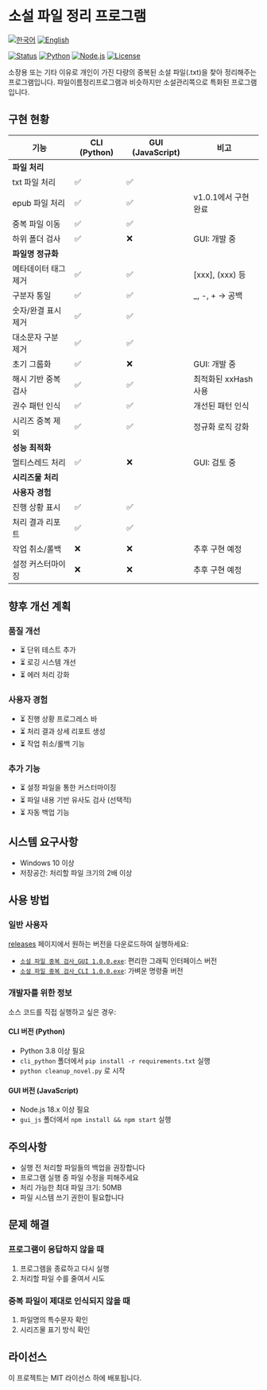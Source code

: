 # 소설 파일 정리 프로그램

[![한국어](https://img.shields.io/badge/언어-한국어-blue.svg)](README.md)
[![English](https://img.shields.io/badge/Language-English-blue.svg)](README_EN.md)

[![Status](https://img.shields.io/badge/상태-개발완료-green)](README.md)
[![Python](https://img.shields.io/badge/Python-3.8+-blue)](https://www.python.org/)
[![Node.js](https://img.shields.io/badge/Node.js-18.x-green)](https://nodejs.org/)
[![License](https://img.shields.io/badge/License-MIT-lightgrey)](LICENSE)

소장용 또는 기타 이유로 개인이 가진 다량의 중복된 소설 파일(.txt)을 찾아 정리해주는 프로그램입니다.
파일이름정리프로그램과 비슷하지만 소설관리쪽으로 특화된 프로그램입니다.

## 구현 현황

| 기능 | CLI (Python) | GUI (JavaScript) | 비고 |
|------|-------------|-----------------|------|
| **파일 처리** |
| txt 파일 처리 | ✅ | ✅ | |
| epub 파일 처리 | ✅ | ✅ | v1.0.1에서 구현 완료 |
| 중복 파일 이동 | ✅ | ✅ | |
| 하위 폴더 검사 | ✅ | ❌ | GUI: 개발 중 |
| **파일명 정규화** |
| 메타데이터 태그 제거 | ✅ | ✅ | [xxx], (xxx) 등 |
| 구분자 통일 | ✅ | ✅ | _, -, + → 공백 |
| 숫자/완결 표시 제거 | ✅ | ✅ | |
| 대소문자 구분 제거 | ✅ | ✅ | |
| 초기 그룹화 | ✅ | ❌ | GUI: 개발 중 |
| 해시 기반 중복 검사 | ✅ | ✅ | 최적화된 xxHash 사용 |
| 권수 패턴 인식 | ✅ | ✅ | 개선된 패턴 인식 |
| 시리즈 중복 제외 | ✅ | ✅ | 정규화 로직 강화 |
| **성능 최적화** |
| 멀티스레드 처리 | ✅ | ❌ | GUI: 검토 중 |
| **시리즈물 처리** |
| **사용자 경험** |
| 진행 상황 표시 | ✅ | ✅ | |
| 처리 결과 리포트 | ✅ | ✅ | |
| 작업 취소/롤백 | ❌ | ❌ | 추후 구현 예정 |
| 설정 커스터마이징 | ❌ | ❌ | 추후 구현 예정 |

## 향후 개선 계획

### 품질 개선
- ⏳ 단위 테스트 추가
- ⏳ 로깅 시스템 개선
- ⏳ 에러 처리 강화

### 사용자 경험
- ⏳ 진행 상황 프로그레스 바
- ⏳ 처리 결과 상세 리포트 생성
- ⏳ 작업 취소/롤백 기능

### 추가 기능
- ⏳ 설정 파일을 통한 커스터마이징
- ⏳ 파일 내용 기반 유사도 검사 (선택적)
- ⏳ 자동 백업 기능

## 시스템 요구사항

- Windows 10 이상
- 저장공간: 처리할 파일 크기의 2배 이상

## 사용 방법

### 일반 사용자
[releases](https://github.com/hye0nwoo/clean_up_novel/releases/latest) 페이지에서 원하는 버전을 다운로드하여 실행하세요:
- [`소설 파일 중복 검사_GUI 1.0.0.exe`](https://github.com/hye0nwoo/clean_up_novel/releases/download/v1.0.0/소설.파일.중복.검사_GUI.1.0.0.exe): 편리한 그래픽 인터페이스 버전
- [`소설 파일 중복 검사_CLI 1.0.0.exe`](https://github.com/hye0nwoo/clean_up_novel/releases/download/v1.0.0/소설.파일.중복.검사_CLI.1.0.0.exe): 가벼운 명령줄 버전

### 개발자를 위한 정보
소스 코드를 직접 실행하고 싶은 경우:

#### CLI 버전 (Python)
- Python 3.8 이상 필요
- `cli_python` 폴더에서 `pip install -r requirements.txt` 실행
- `python cleanup_novel.py` 로 시작

#### GUI 버전 (JavaScript)
- Node.js 18.x 이상 필요
- `gui_js` 폴더에서 `npm install && npm start` 실행

## 주의사항

- 실행 전 처리할 파일들의 백업을 권장합니다
- 프로그램 실행 중 파일 수정을 피해주세요
- 처리 가능한 최대 파일 크기: 50MB
- 파일 시스템 쓰기 권한이 필요합니다

## 문제 해결

### 프로그램이 응답하지 않을 때
1. 프로그램을 종료하고 다시 실행
2. 처리할 파일 수를 줄여서 시도

### 중복 파일이 제대로 인식되지 않을 때
1. 파일명의 특수문자 확인
2. 시리즈물 표기 방식 확인

## 라이선스

이 프로젝트는 MIT 라이선스 하에 배포됩니다. 
